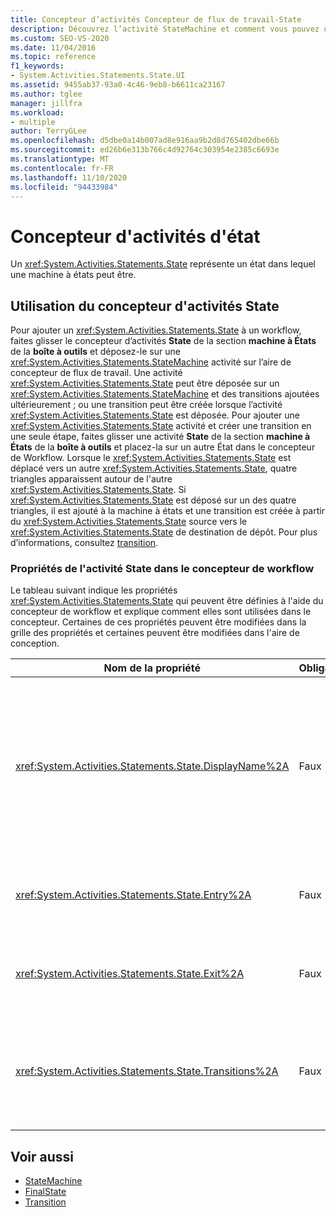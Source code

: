 ```yaml
---
title: Concepteur d’activités Concepteur de flux de travail-State
description: Découvrez l’activité StateMachine et comment vous pouvez utiliser le concepteur d’activités d’État pour ajouter un État à un Workflow.
ms.custom: SEO-VS-2020
ms.date: 11/04/2016
ms.topic: reference
f1_keywords:
- System.Activities.Statements.State.UI
ms.assetid: 9455ab37-93a0-4c46-9eb8-b6611ca23167
ms.author: tglee
manager: jillfra
ms.workload:
- multiple
author: TerryGLee
ms.openlocfilehash: d5dbe0a14b007ad8e916aa9b2d8d765402dbe66b
ms.sourcegitcommit: ed26b6e313b766c4d92764c303954e2385c6693e
ms.translationtype: MT
ms.contentlocale: fr-FR
ms.lasthandoff: 11/10/2020
ms.locfileid: "94433984"
---
```

# <a name="state-activity-designer"></a>Concepteur d'activités d'état

Un <xref:System.Activities.Statements.State> représente un état dans lequel une machine à états peut être.

## <a name="using-the-state-activity-designer"></a>Utilisation du concepteur d'activités State

Pour ajouter un <xref:System.Activities.Statements.State> à un workflow, faites glisser le concepteur d’activités **State** de la section **machine à États** de la **boîte à outils** et déposez-le sur une <xref:System.Activities.Statements.StateMachine> activité sur l’aire de concepteur de flux de travail. Une activité <xref:System.Activities.Statements.State> peut être déposée sur un <xref:System.Activities.Statements.StateMachine> et des transitions ajoutées ultérieurement ; ou une transition peut être créée lorsque l’activité <xref:System.Activities.Statements.State> est déposée. Pour ajouter une <xref:System.Activities.Statements.State> activité et créer une transition en une seule étape, faites glisser une activité **State** de la section **machine à États** de la **boîte à outils** et placez-la sur un autre État dans le concepteur de Workflow. Lorsque le <xref:System.Activities.Statements.State> est déplacé vers un autre <xref:System.Activities.Statements.State>, quatre triangles apparaissent autour de l'autre <xref:System.Activities.Statements.State>. Si <xref:System.Activities.Statements.State> est déposé sur un des quatre triangles, il est ajouté à la machine à états et une transition est créée à partir du <xref:System.Activities.Statements.State> source vers le <xref:System.Activities.Statements.State> de destination de dépôt. Pour plus d’informations, consultez [transition](../workflow-designer/transition-activity-designer.md).

### <a name="state-activity-properties-in-the-workflow-designer"></a>Propriétés de l'activité State dans le concepteur de workflow

Le tableau suivant indique les propriétés  <xref:System.Activities.Statements.State> qui peuvent être définies à l'aide du concepteur de workflow et explique comment elles sont utilisées dans le concepteur. Certaines de ces propriétés peuvent être modifiées dans la grille des propriétés et certaines peuvent être modifiées dans l'aire de conception.

|Nom de la propriété|Obligatoire|Usage|
|-|--------------|-|
|<xref:System.Activities.Statements.State.DisplayName%2A>|Faux|Spécifie le nom convivial du concepteur d'activités <xref:System.Activities.Statements.State> dans l'en-tête. La valeur par défaut est **State**. La valeur peut être modifiée dans la grille Propriétés ou directement dans l'en-tête du concepteur d'activités. <xref:System.Activities.Statements.State.DisplayName%2A> est utilisé dans l'exploration à l'aide de la barre de navigation qui est affichée en haut du concepteur de workflow.<br /><br /> Bien que la propriété <xref:System.Activities.Statements.State.DisplayName%2A> ne soit pas strictement obligatoire, il est recommandé d'en utiliser une.|
|<xref:System.Activities.Statements.State.Entry%2A>|Faux|Spécifie l'action qui se produit lorsque cet état subit une transition. Lorsque l' <xref:System.Activities.Statements.State> activité est développée, cette valeur peut être définie en faisant glisser une activité de la **boîte à outils** et en la déposant sur la section d' **entrée** de l’État.|
|<xref:System.Activities.Statements.State.Exit%2A>|Faux|Spécifie l'action qui se produit lorsque cet état subit une transition. Lorsque l' <xref:System.Activities.Statements.State> activité est développée, cette valeur peut être définie en faisant glisser une activité de la **boîte à outils** et en la déposant sur la section **Exit** de l’État.|
|<xref:System.Activities.Statements.State.Transitions%2A>|Faux|Répertorie les transitions possibles qui proviennent de <xref:System.Activities.Statements.State>. Chaque élément de la liste inclut un lien vers le <xref:System.Activities.Statements.Transition> associé et <xref:System.Activities.Statements.State> de destination. Cliquez sur le lien pour faire basculer le concepteur dans un affichage développé de <xref:System.Activities.Statements.Transition> ou <xref:System.Activities.Statements.State>.|

## <a name="see-also"></a>Voir aussi

- [StateMachine](../workflow-designer/statemachine-activity-designer.md)
- [FinalState](../workflow-designer/finalstate-activity-designer.md)
- [Transition](../workflow-designer/transition-activity-designer.md)
